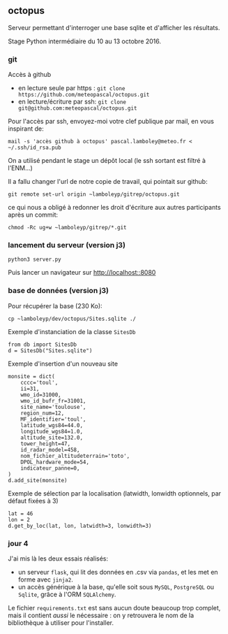 ## octopus

Serveur permettant d'interroger une base
sqlite et d'afficher les résultats.

Stage Python intermédiaire du 10 au 13 octobre 2016.


### git

Accès à github
- en lecture seule par https : `git clone https://github.com/meteopascal/octopus.git`
- en lecture/écriture par ssh: `git clone git@github.com:meteopascal/octopus.git`

Pour l'accès par ssh, envoyez-moi votre clef publique par mail, en vous inspirant de:
```
mail -s 'accès github à octopus' pascal.lamboley@meteo.fr < ~/.ssh/id_rsa.pub
```
 
On a utilisé pendant le stage un dépôt local (le ssh sortant est filtré à l'ENM...)

Il a fallu changer l'url de notre copie de travail, qui pointait sur github:
```
git remote set-url origin ~lamboleyp/gitrep/octopus.git
```

ce qui nous a obligé à redonner les droit d'écriture aux autres participants après un commit:
```
chmod -Rc ug+w ~lamboleyp/gitrep/*.git
```


### lancement du serveur (version j3)
```
python3 server.py
```
Puis lancer un navigateur sur [http://localhost::8080](http://localhost:8080)


### base de données (version j3)

Pour récupérer la base (230 Ko):
```
cp ~lamboleyp/dev/octopus/Sites.sqlite ./
```

Exemple d'instanciation de la classe `SitesDb`
```
from db import SitesDb
d = SitesDb("Sites.sqlite")
```

Exemple d'insertion d'un nouveau site
```
monsite = dict(
    cccc='toul',
    ii=31,
    wmo_id=31000,
    wmo_id_bufr_fr=31001,
    site_name='toulouse',
    region_num=12,
    MF_identifier='toul',
    latitude_wgs84=44.0,
    longitude_wgs84=1.0,
    altitude_site=132.0,
    tower_height=47,
    id_radar_model=458,
    nom_fichier_altitudeterrain='toto',
    DPOL_hardware_mode=54,
    indicateur_panne=0,
) 
d.add_site(monsite)
```

Exemple de sélection par la localisation (latwidth, lonwidth optionnels, par défaut fixées à 3)
```
lat = 46
lon = 2
d.get_by_loc(lat, lon, latwidth=3, lonwidth=3)
```

### jour 4
J'ai mis là les deux essais réalisés:
  * un serveur `flask`, qui lit des données en .csv via `pandas`, et les met en forme avec `jinja2`.
  * un accès générique à la base, qu'elle soit sous `MySQL`, `PostgreSQL` ou `Sqlite`, grâce à l'ORM `SQLAlchemy`.

Le fichier `requirements.txt` est sans aucun doute beaucoup trop complet, mais il contient _aussi_
le nécessaire : on y retrouvera le nom de la bibliothèque à utiliser pour l'installer.
